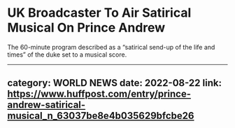 # UK Broadcaster To Air Satirical Musical On Prince Andrew

The 60-minute program described as a “satirical send-up of the life and times” of the duke set to a musical score.

---
category: WORLD NEWS
date: 2022-08-22
link: https://www.huffpost.com/entry/prince-andrew-satirical-musical_n_63037be8e4b035629bfcbe26
---
